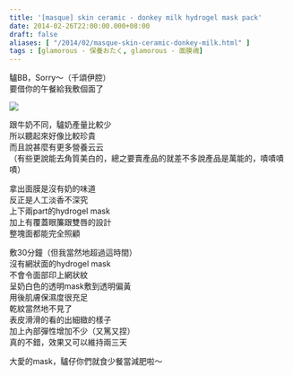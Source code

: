 ```yaml
---
title: '[masque] skin ceramic - donkey milk hydrogel mask pack'
date: 2014-02-26T22:00:00.000+08:00
draft: false
aliases: [ "/2014/02/masque-skin-ceramic-donkey-milk.html" ]
tags : [glamorous - 保養おたく, glamorous - 面膜魂]
---
```


驢BB，Sorry～（千頌伊腔）  
要借你的午餐給我敷個面了  

[![](https://1.bp.blogspot.com/-3CGt_5fDx1U/XC3z3ufr-JI/AAAAAAAADy8/VbSvNgYeUHQgYhcXSO0hhKEscHi2Wn5vwCLcBGAs/s640/33.jpg)](https://1.bp.blogspot.com/-3CGt_5fDx1U/XC3z3ufr-JI/AAAAAAAADy8/VbSvNgYeUHQgYhcXSO0hhKEscHi2Wn5vwCLcBGAs/s1600/33.jpg)

跟牛奶不同，驢奶產量比較少  
所以聽起來好像比較珍貴  
而且說甚麼有更多營養云云  
（有些更說能去角質美白的，總之要賣產品的就差不多說產品是萬能的，嘖嘖嘖嘖）  
  
拿出面膜是沒有奶的味道  
反正是人工淡香不深究  
上下兩part的hydrogel mask  
加上有覆蓋眼簾跟雙唇的設計  
整塊面都能完全照顧  
  
敷30分鐘（但我當然地超過這時間）  
沒有網狀面的hydrogel mask  
不會令面部印上網狀紋  
呈奶白色的透明mask敷到透明偏黃  
用後肌膚保濕度很充足  
乾紋當然地不見了  
表皮滑滑的看的出細緻的樣子  
加上內部彈性增加不少（又篤又捏）  
真的不錯，效果又可以維持兩三天  
  
大愛的mask，驢仔你們就食少餐當減肥啦～